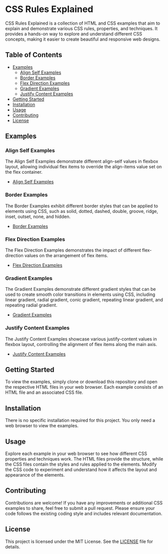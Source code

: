 # CSS Rules Explained

CSS Rules Explained is a collection of HTML and CSS examples that aim to explain and demonstrate various CSS rules, properties, and techniques. It provides a hands-on way to explore and understand different CSS concepts, making it easier to create beautiful and responsive web designs.

## Table of Contents

- [Examples](#examples)
  - [Align Self Examples](#align-self-examples)
  - [Border Examples](#border-examples)
  - [Flex Direction Examples](#flex-direction-examples)
  - [Gradient Examples](#gradient-examples)
  - [Justify Content Examples](#justify-content-examples)
- [Getting Started](#getting-started)
- [Installation](#installation)
- [Usage](#usage)
- [Contributing](#contributing)
- [License](#license)

## Examples

### Align Self Examples

The Align Self Examples demonstrate different align-self values in flexbox layout, allowing individual flex items to override the align-items value set on the flex container.
- [Align Self Examples](https://github.com/Satisfraction/CSS-Rules-Explained/tree/main/Align%20Self%20Examples)

### Border Examples

The Border Examples exhibit different border styles that can be applied to elements using CSS, such as solid, dotted, dashed, double, groove, ridge, inset, outset, none, and hidden.
- [Border Examples](https://github.com/Satisfraction/CSS-Rules-Explained/tree/main/Border%20Examples)

### Flex Direction Examples

 The Flex Direction Examples demonstrates the impact of different flex-direction values on the arrangement of flex items.
 - [Flex Direction Examples](https://github.com/Satisfraction/CSS-Rules-Explained/tree/main/Flex%20Direction%20Examples)

### Gradient Examples

The Gradient Examples demonstrate different gradient styles that can be used to create smooth color transitions in elements using CSS, including linear gradient, radial gradient, conic gradient, repeating linear gradient, and repeating radial gradient.
- [Gradient Examples](https://github.com/Satisfraction/CSS-Rules-Explained/tree/main/Gradient%20Examples)

### Justify Content Examples

The Justify Content Examples showcase various justify-content values in flexbox layout, controlling the alignment of flex items along the main axis.
- [Justify Content Examples](https://github.com/Satisfraction/CSS-Rules-Explained/tree/main/Justify%20Content%20Examples)

## Getting Started

To view the examples, simply clone or download this repository and open the respective HTML files in your web browser. Each example consists of an HTML file and an associated CSS file.

## Installation

There is no specific installation required for this project. You only need a web browser to view the examples.

## Usage

Explore each example in your web browser to see how different CSS properties and techniques work. The HTML files provide the structure, while the CSS files contain the styles and rules applied to the elements. Modify the CSS code to experiment and understand how it affects the layout and appearance of the elements.

## Contributing

Contributions are welcome! If you have any improvements or additional CSS examples to share, feel free to submit a pull request. Please ensure your code follows the existing coding style and includes relevant documentation.

## License

This project is licensed under the MIT License. See the [LICENSE](LICENSE) file for details.
